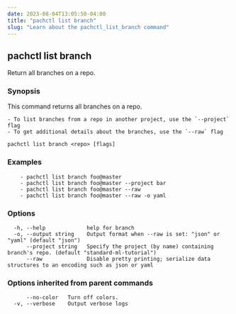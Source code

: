 ```yaml
---
date: 2023-08-04T13:05:50-04:00
title: "pachctl list branch"
slug: "Learn about the pachctl_list_branch command"
---
```


## pachctl list branch

Return all branches on a repo.

### Synopsis

This command returns all branches on a repo. 

	- To list branches from a repo in another project, use the `--project` flag 
	- To get additional details about the branches, use the `--raw` flag 


```
pachctl list branch <repo> [flags]
```

### Examples

```
	- pachctl list branch foo@master 
	- pachctl list branch foo@master --project bar 
	- pachctl list branch foo@master --raw 
	- pachctl list branch foo@master --raw -o yaml 

```

### Options

```
  -h, --help             help for branch
  -o, --output string    Output format when --raw is set: "json" or "yaml" (default "json")
      --project string   Specify the project (by name) containing branch's repo. (default "standard-ml-tutorial")
      --raw              Disable pretty printing; serialize data structures to an encoding such as json or yaml
```

### Options inherited from parent commands

```
      --no-color   Turn off colors.
  -v, --verbose    Output verbose logs
```

